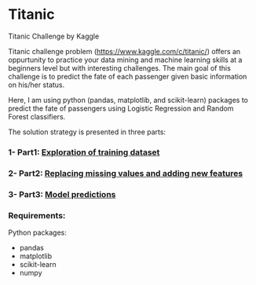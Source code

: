 # Titanic
Titanic Challenge by Kaggle

Titanic challenge problem (https://www.kaggle.com/c/titanic/) offers an oppurtunity to practice your data mining and machine learning skills at a beginners level but with interesting challenges. The main goal of this challenge is to predict the fate of each passenger given basic information on his/her status.

Here, I am using python (pandas, matplotlib, and scikit-learn) packages to predict the fate of passengers using Logistic Regression and Random Forest classifiers. 

The solution strategy is presented in three parts: 

### 1- Part1: [Exploration of training dataset](Titanic/Part1.ipnb)
### 2- Part2: [Replacing missing values and adding new features](Titanic/Part2.ipnb)
### 3- Part3: [Model predictions](Titanic/Part3.ipnb)


### Requirements:
Python packages: 
- pandas
- matplotlib
- scikit-learn
- numpy
